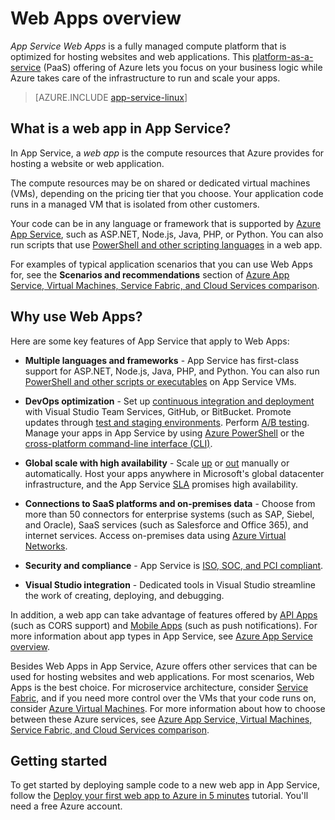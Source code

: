 <properties
	pageTitle="Web Apps overview | Azure"
	description="Learn how Azure App Service helps you develop and host web applications"
	services="app-service\web"
	documentationCenter=""
	authors="jaime-espinosa"
	manager="wpickett"
	editor=""/>

<tags
	ms.service="app-service-web"
	ms.workload="web"
	ms.tgt_pltfrm="na"
	ms.devlang="na"
	ms.topic="get-started-article"
	ms.date="08/26/2016"
	wacn.date=""
	ms.author="rachelap"/>

# Web Apps overview

*App Service Web Apps* is a fully managed compute platform that is optimized for hosting websites and web applications. This [platform-as-a-service](https://en.wikipedia.org/wiki/Platform_as_a_service) (PaaS) offering of Azure lets you focus on your business logic while Azure takes care of the infrastructure to run and scale your apps.
>[AZURE.INCLUDE [app-service-linux](../../includes/app-service-linux.md)] 

## What is a web app in App Service?

In App Service, a *web app* is the compute resources that Azure provides for hosting a website or web application.  

The compute resources may be on shared or dedicated virtual machines (VMs), depending on the pricing tier that you choose. Your application code runs in a managed VM that is isolated from other customers.

Your code can be in any language or framework that is supported by [Azure App Service](/documentation/articles/app-service-value-prop-what-is/), such as ASP.NET, Node.js, Java, PHP, or Python. You can also run scripts that use [PowerShell and other scripting languages](/documentation/articles/web-sites-create-web-jobs/#acceptablefiles) in a web app.

For examples of typical application scenarios that you can use Web Apps for, see the **Scenarios and recommendations** section of [Azure App Service, Virtual Machines, Service Fabric, and Cloud Services comparison](/documentation/articles/choose-web-site-cloud-service-vm/#scenarios).

## Why use Web Apps?

Here are some key features of App Service that apply to Web Apps:

- **Multiple languages and frameworks** - App Service has first-class support for ASP.NET, Node.js, Java, PHP, and Python. You can also run [PowerShell and other scripts or executables](/documentation/articles/web-sites-create-web-jobs/) on App Service VMs.

- **DevOps optimization** - Set up [continuous integration and deployment](/documentation/articles/app-service-continuous-deployment/) with Visual Studio Team Services, GitHub, or BitBucket. Promote updates through [test and staging environments](/documentation/articles/web-sites-staged-publishing/). Perform [A/B testing](/documentation/articles/app-service-web-test-in-production-get-start/). Manage your apps in App Service by using [Azure PowerShell](/documentation/articles/powershell-install-configure/) or the [cross-platform command-line interface (CLI)](/documentation/articles/xplat-cli-install/).
 
- **Global scale with high availability** - Scale [up](/documentation/articles/web-sites-scale/) or [out](/documentation/articles/insights-how-to-scale/) manually or automatically. Host your apps anywhere in Microsoft's global datacenter infrastructure, and the App Service [SLA](/support/sla/app-service/) promises high availability.

- **Connections to SaaS platforms and on-premises data** - Choose from more than 50 connectors for enterprise systems (such as SAP, Siebel, and Oracle), SaaS services (such as Salesforce and Office 365), and internet services. Access on-premises data using [Azure Virtual Networks](/documentation/articles/app-service-vnet-integration-powershell/).

- **Security and compliance** - App Service is [ISO, SOC, and PCI compliant](https://www.trustcenter.cn/).

- **Visual Studio integration** - Dedicated tools in Visual Studio streamline the work of creating, deploying, and debugging.

In addition, a web app can take advantage of features offered by [API Apps](/documentation/articles/app-service-api-apps-why-best-platform/) (such as CORS support) and [Mobile Apps](/documentation/articles/app-service-mobile-value-prop/) (such as push notifications). For more information about app types in App Service, see [Azure App Service overview](/documentation/articles/app-service-value-prop-what-is/).

Besides Web Apps in App Service, Azure offers other services that can be used for hosting websites and web applications. For most scenarios, Web Apps is the best choice.  For microservice architecture, consider [Service Fabric](/documentation/services/service-fabric), and if you need more control over the VMs that your code runs on, consider [Azure Virtual Machines](/documentation/services/virtual-machines/). For more information about how to choose between these Azure services, see [Azure App Service, Virtual Machines, Service Fabric, and Cloud Services comparison](/documentation/articles/choose-web-site-cloud-service-vm/).

## Getting started

To get started by deploying sample code to a new web app in App Service, follow the [Deploy your first web app to Azure in 5 minutes](/documentation/articles/app-service-web-get-started/) tutorial. You'll need a free Azure account.
